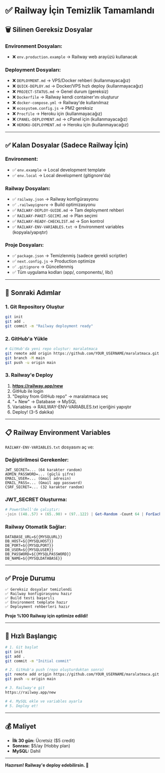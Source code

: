 # ✅ Railway İçin Temizlik Tamamlandı

## 🗑️ Silinen Gereksiz Dosyalar

### Environment Dosyaları:
- ❌ `env.production.example` → Railway web arayüzü kullanacak

### Deployment Dosyaları:
- ❌ `DEPLOYMENT.md` → VPS/Docker rehberi (kullanmayacağız)
- ❌ `QUICK-DEPLOY.md` → Docker/VPS hızlı deploy (kullanmayacağız)
- ❌ `PROJECT-STATUS.md` → Genel durum (gereksiz)
- ❌ `Dockerfile` → Railway kendi container'ını oluşturur
- ❌ `docker-compose.yml` → Railway'de kullanılmaz
- ❌ `ecosystem.config.js` → PM2 gereksiz
- ❌ `Procfile` → Heroku için (kullanmayacağız)
- ❌ `CPANEL-DEPLOYMENT.md` → cPanel için (kullanmayacağız)
- ❌ `HEROKU-DEPLOYMENT.md` → Heroku için (kullanmayacağız)

---

## ✅ Kalan Dosyalar (Sadece Railway İçin)

### Environment:
- ✅ `env.example` → Local development template
- ✅ `env.local` → Local development (gitignore'da)

### Railway Dosyaları:
- ✅ `railway.json` → Railway konfigürasyonu
- ✅ `.railwayignore` → Build optimizasyonu
- ✅ `RAILWAY-DEPLOY-GUIDE.md` → Tam deployment rehberi
- ✅ `RAILWAY-PAKET-SECIMI.md` → Plan seçimi
- ✅ `RAILWAY-READY-CHECKLIST.md` → Son kontrol
- ✅ `RAILWAY-ENV-VARIABLES.txt` → Environment variables (kopyala/yapıştır)

### Proje Dosyaları:
- ✅ `package.json` → Temizlenmiş (sadece gerekli scriptler)
- ✅ `next.config.js` → Production optimize
- ✅ `.gitignore` → Güncellenmiş
- ✅ Tüm uygulama kodları (app/, components/, lib/)

---

## 🚀 Sonraki Adımlar

### 1. Git Repository Oluştur
```bash
git init
git add .
git commit -m "Railway deployment ready"
```

### 2. GitHub'a Yükle
```bash
# GitHub'da yeni repo oluştur: maralatmaca
git remote add origin https://github.com/YOUR_USERNAME/maralatmaca.git
git branch -M main
git push -u origin main
```

### 3. Railway'e Deploy
1. **https://railway.app/new**
2. GitHub ile login
3. "Deploy from GitHub repo" → maralatmaca seç
4. "+ New" → Database → MySQL
5. Variables → RAILWAY-ENV-VARIABLES.txt içeriğini yapıştır
6. Deploy! (3-5 dakika)

---

## 📋 Railway Environment Variables

`RAILWAY-ENV-VARIABLES.txt` dosyasını aç ve:

### Değiştirilmesi Gerekenler:
```
JWT_SECRET=... (64 karakter random)
ADMIN_PASSWORD=... (güçlü şifre)
EMAIL_USER=... (Gmail adresin)
EMAIL_PASS=... (Gmail app password)
CSRF_SECRET=... (32 karakter random)
```

### JWT_SECRET Oluşturma:
```powershell
# PowerShell'de çalıştır:
-join ((48..57) + (65..90) + (97..122) | Get-Random -Count 64 | ForEach-Object {[char]$_})
```

### Railway Otomatik Sağlar:
```
DATABASE_URL=${{MYSQLURL}}
DB_HOST=${{MYSQLHOST}}
DB_PORT=${{MYSQLPORT}}
DB_USER=${{MYSQLUSER}}
DB_PASSWORD=${{MYSQLPASSWORD}}
DB_NAME=${{MYSQLDATABASE}}
```

---

## ✅ Proje Durumu

```
✅ Gereksiz dosyalar temizlendi
✅ Railway konfigürasyonu hazır
✅ Build testi başarılı
✅ Environment template hazır
✅ Deployment rehberleri hazır
```

**Proje %100 Railway için optimize edildi!**

---

## 🎯 Hızlı Başlangıç

```bash
# 1. Git başlat
git init
git add .
git commit -m "Initial commit"

# 2. GitHub'a push (repo oluşturduktan sonra)
git remote add origin https://github.com/YOUR_USERNAME/maralatmaca.git
git push -u origin main

# 3. Railway'e git
https://railway.app/new

# 4. MySQL ekle ve variables ayarla
# 5. Deploy et!
```

---

## 💰 Maliyet

- **İlk 30 gün:** Ücretsiz ($5 credit)
- **Sonrası:** $5/ay (Hobby plan)
- **MySQL:** Dahil

---

**Hazırsın! Railway'e deploy edebilirsin. 🚀**
